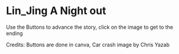 # Lin_Jing A Night out
Use the Buttons to advance the story, click on the image to get to the ending

Credits:
Buttons are done in canva, Car crash image by Chris Yazab